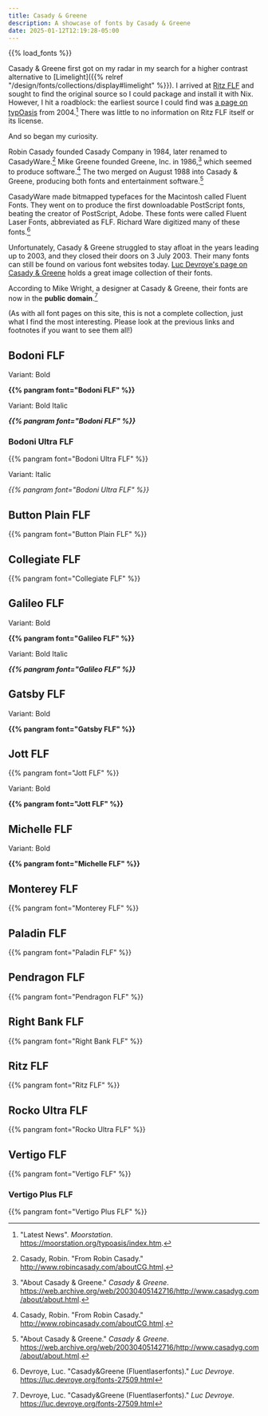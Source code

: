```yaml
---
title: Casady & Greene
description: A showcase of fonts by Casady & Greene
date: 2025-01-12T12:19:28-05:00
---
```


{{% load_fonts %}}

Casady & Greene first got on my radar in my search for a higher contrast alternative to
[Limelight]({{% relref "/design/fonts/collections/display#limelight" %}}). I arrived at
<a href="#ritz-flf">Ritz FLF</a> and sought to find the original source so I could package
and install it with Nix. However, I hit a roadblock: the earliest source I could find was
[a page on typOasis](https://moorstation.org/typoasis/designers/casady_greene/index.htm)
from 2004.[^1] There was little to no information on Ritz FLF itself or its license.

And so began my curiosity.

Robin Casady founded Casady Company in 1984, later renamed to CasadyWare.[^2]
Mike Greene founded Greene, Inc. in 1986,[^3] which seemed to produce software.[^2]
The two merged on August 1988 into Casady & Greene, producing both fonts and entertainment software.[^3]

CasadyWare made bitmapped typefaces for the Macintosh called Fluent Fonts. They went on to produce
the first downloadable PostScript fonts, beating the creator of PostScript, Adobe. These fonts were
called Fluent Laser Fonts, abbreviated as FLF. Richard Ware digitized many of these fonts.[^4]

Unfortunately, Casady & Greene struggled to stay afloat in the years leading up to 2003,
and they closed their doors on 3 July 2003. Their many fonts can still be found on various font
websites today. [Luc Devroye's page on Casady & Greene](https://luc.devroye.org/fonts-27509.html)
holds a great image collection of their fonts.

According to Mike Wright, a designer at Casady & Greene, their fonts are now in the
**public domain**.[^4]

(As with all font pages on this site, this is not a complete collection, just what I find the
most interesting. Please look at the previous links and footnotes if you want to see them all!)

## Bodoni FLF

<span class="primary">Variant</span>: Bold
<div style="font-weight: bold">{{% pangram font="Bodoni FLF" %}}</div>

<span class="primary">Variant</span>: Bold Italic
<div style="font-weight: bold; font-style: italic;">
    {{% pangram font="Bodoni FLF" %}}
</div>

### Bodoni Ultra FLF

{{% pangram font="Bodoni Ultra FLF" %}}

<span class="primary">Variant</span>: Italic
<div style="font-style: italic">{{% pangram font="Bodoni Ultra FLF" %}}</div>

## Button Plain FLF

{{% pangram font="Button Plain FLF" %}}

## Collegiate FLF

{{% pangram font="Collegiate FLF" %}}

## Galileo FLF

<span class="primary">Variant</span>: Bold
<div style="font-weight: bold">{{% pangram font="Galileo FLF" %}}</div>

<span class="primary">Variant</span>: Bold Italic
<div style="font-weight: bold; font-style: italic;">
    {{% pangram font="Galileo FLF" %}}
</div>

## Gatsby FLF

<span class="primary">Variant</span>: Bold
<div style="font-weight: bold">{{% pangram font="Gatsby FLF" %}}</div>

## Jott FLF

{{% pangram font="Jott FLF" %}}

<span class="primary">Variant</span>: Bold
<div style="font-weight: bold">{{% pangram font="Jott FLF" %}}</div>

## Michelle FLF

<span class="primary">Variant</span>: Bold
<div style="font-weight: bold">{{% pangram font="Michelle FLF" %}}</div>

## Monterey FLF

{{% pangram font="Monterey FLF" %}}

## Paladin FLF

{{% pangram font="Paladin FLF" %}}

## Pendragon FLF

{{% pangram font="Pendragon FLF" %}}

## Right Bank FLF

{{% pangram font="Right Bank FLF" %}}

## Ritz FLF

{{% pangram font="Ritz FLF" %}}

## Rocko Ultra FLF

{{% pangram font="Rocko Ultra FLF" %}}

## Vertigo FLF

{{% pangram font="Vertigo FLF" %}}

### Vertigo Plus FLF

{{% pangram font="Vertigo Plus FLF" %}}

[^1]: "Latest News". *Moorstation*. https://moorstation.org/typoasis/index.htm.
[^2]: Casady, Robin. "From Robin Casady." http://www.robincasady.com/aboutCG.html.
[^3]: "About Casady & Greene." *Casady & Greene*. https://web.archive.org/web/20030405142716/http://www.casadyg.com/about/about.html.
[^4]: Devroye, Luc. "Casady&Greene (Fluentlaserfonts)." *Luc Devroye*. https://luc.devroye.org/fonts-27509.html
[^5]: "Official Casady & Greene, Inc. Closing Statement." http://www.robincasady.com/aboutCG.html.
